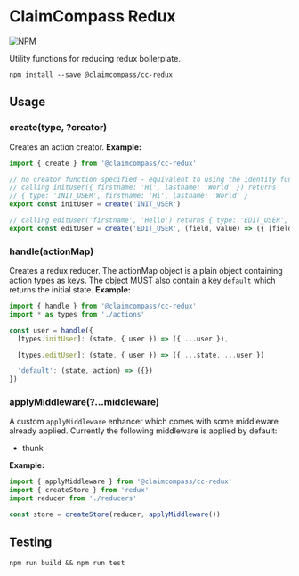 # ClaimCompass Redux

[![NPM](https://nodei.co/npm/@claimcompass/cc-redux.png)](https://nodei.co/npm/@claimcompass/cc-redux)

Utility functions for reducing redux boilerplate.

```
npm install --save @claimcompass/cc-redux
```

## Usage

### create(type, ?creator)

Creates an action creator. **Example:**

```js
import { create } from '@claimcompass/cc-redux'

// no creator function specified - equivalent to using the identity function
// calling initUser({ firstname: 'Hi', lastname: 'World' }) returns
// { type: 'INIT_USER', firstname: 'Hi', lastname: 'World' }
export const initUser = create('INIT_USER')

// calling editUser('firstname', 'Hello') returns { type: 'EDIT_USER', firstname: 'Hello' }
export const editUser = create('EDIT_USER', (field, value) => ({ [field]: value }))
```

### handle(actionMap)

Creates a redux reducer. The actionMap object is a plain object containing
action types as keys. The object MUST also contain a key `default` which returns
the initial state. **Example:**

```js
import { handle } from '@claimcompass/cc-redux'
import * as types from './actions'

const user = handle({
  [types.initUser]: (state, { user }) => ({ ...user }),

  [types.editUser]: (state, { user }) => ({ ...state, ...user })

  'default': (state, action) => ({})
})
```

### applyMiddleware(?...middleware)

A custom `applyMiddleware` enhancer which comes with some middleware already
applied. Currently the following middleware is applied by default:
- thunk

**Example:**
```js
import { applyMiddleware } from '@claimcompass/cc-redux'
import { createStore } from 'redux'
import reducer from './reducers'

const store = createStore(reducer, applyMiddleware())
```

## Testing

```
npm run build && npm run test
```
